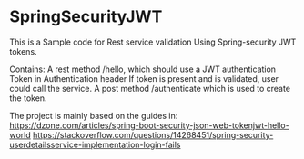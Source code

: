 # SpringSecurityJWT

This is a Sample code for Rest service validation Using Spring-security JWT tokens.

Contains: A rest method /hello, which should use a JWT authentication Token in Authentication header If token is present and is validated, user could call the service. A post method /authenticate which is used to create the token.

The project is mainly based on the guides in: https://dzone.com/articles/spring-boot-security-json-web-tokenjwt-hello-world https://stackoverflow.com/questions/14268451/spring-security-userdetailsservice-implementation-login-fails

